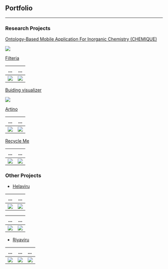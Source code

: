 ## Portfolio

---

### Research Projects

[Ontology-Based Mobile Application For Inorganic Chemistry (CHEMIQUE)](https://github.com/yazyazz/ChemiqueCOM3D/)
  
![](images/ch1.png)  

[Filteria](https://github.com/yazyazz/Cat-Filteria/)
  
...                         |  ...
:-------------------------:|:-------------------------:
![](images/filter1Potrait.png)  |  ![](images/filter2Potrait.png)


[Buiding visualizer](https://github.com/yazyazz/Mood_Beatz/)
  
![](images/histo.png)

[Artino](https://github.com/yazyazz/Artwork_App/)
  
...                         |  ...
:-------------------------:|:-------------------------:
![](images/ar1.png)  |  ![](images/ar2.png)

[Recycle Me](https://github.com/yazyazz/RecycleMe/)

 ...                         |  ...
:-------------------------:|:-------------------------:
![](images/re1.png)|![](images/re2.png)


### Other Projects

- [Helaviru](https://play.google.com/store/apps/details?id=com.helavirufarmermobi&hl=en_CA&gl=US/)

...                         |  ...
:-------------------------:|:-------------------------:
![](images/he.png)  |  ![](images/he1.png)

...                         |  ...
:-------------------------:|:-------------------------:
![](images/he2.png)  |  ![](images/he3.png)


- [Riyaviru](https://play.google.com/store/apps/details?id=com.riyaviru&hl=en_CA&gl=US/)

...                         |  ...                       |        ...
:-------------------------:|:-------------------------:|:------------------------
![](images/riyav1.png)|![](images/riyav2.png)|  ![](images/riyav3.png)












